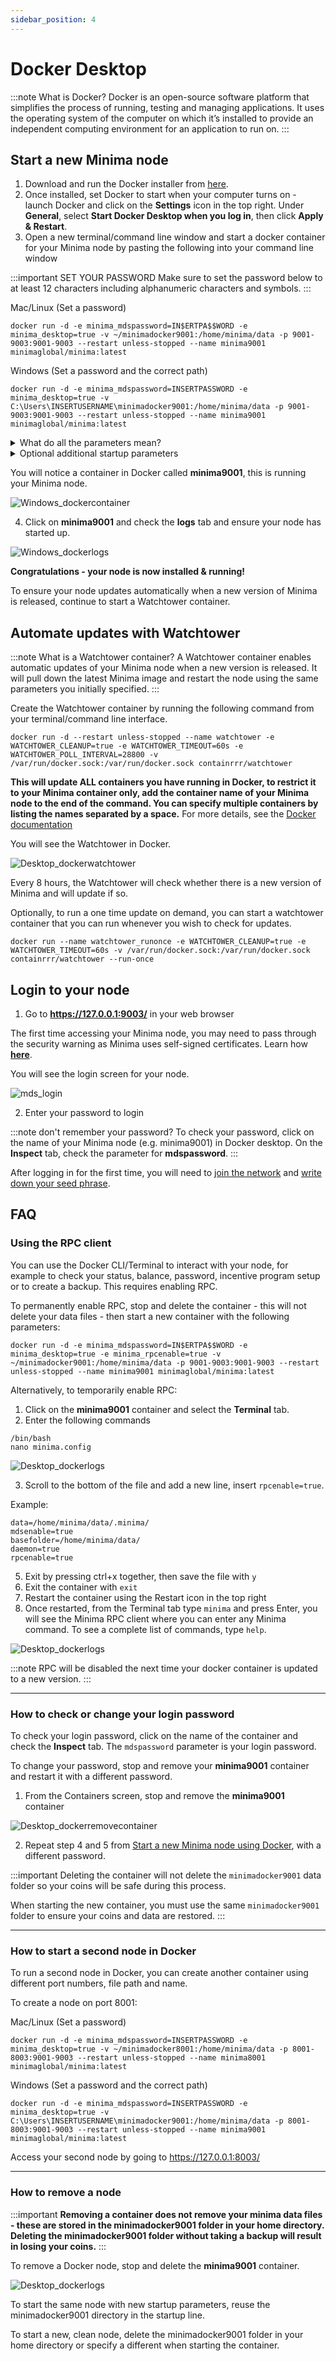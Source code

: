 ```yaml
---
sidebar_position: 4
---
```


# Docker Desktop

:::note What is Docker?
Docker is an open-source software platform that simplifies the process of running, testing and managing applications. 
It uses the operating system of the computer on which it’s installed to provide an independent computing environment for an application to run on.
::: 

## Start a new Minima node

<!-- ### Remove existing nodes

Before starting, stop any existing nodes you started manually by typing `quit` into the Terminal where the Minima logs are running. -->

1. Download and run the Docker installer from [here](https://docs.docker.com/desktop/).
2. Once installed, set Docker to start when your computer turns on - launch Docker and click on the **Settings** icon in the top right. Under **General**, select **Start Docker Desktop when you log in**, then click **Apply & Restart**.
3. Open a new terminal/command line window and start a docker container for your Minima node by pasting the following into your command line window

:::important SET YOUR PASSWORD
Make sure to set the password below to at least 12 characters including alphanumeric characters and symbols.
:::

Mac/Linux (Set a password)

```
docker run -d -e minima_mdspassword=IN$ERTPA$$WORD -e minima_desktop=true -v ~/minimadocker9001:/home/minima/data -p 9001-9003:9001-9003 --restart unless-stopped --name minima9001 minimaglobal/minima:latest
```

Windows (Set a password and the correct path)

```
docker run -d -e minima_mdspassword=INSERTPASSWORD -e minima_desktop=true -v C:\Users\INSERTUSERNAME\minimadocker9001:/home/minima/data -p 9001-9003:9001-9003 --restart unless-stopped --name minima9001 minimaglobal/minima:latest
```

<details><summary>What do all the parameters mean?</summary>
-d: daemon mode, Minima will run in the background <br/><br/>
-e minima_mdspassword=IN$ERTPA$$WORD : sets the password to login to your node.<br/><br/>
-e minima_desktop=true : sets your node type as a desktop node that does not receive incoming connections <br/><br/>
-v ~/minimadocker9001:/home/minima/data : creates a local folder called minimadocker9001 in your home directory and maps it to the /home/minima/data directory in Docker. The minimadocker9001 folder is where the Minima database and is also where your backups will be stored.<br/><br/>
-p 9001-9003:9001-9003 : the port number mapping from your desktop to the Docker container<br/><br/>
--restart unless-stopped : ensures your container automatically restarts unless you stop it<br/><br/>
--name minima9001 : sets the name of your Minima container to minima9001<br/><br/>
minimaglobal/minima:latest : specifies the Minima docker image<br/><br/>
</details>

<details><summary>Optional additional startup parameters</summary>

The following start up parameters can optionally be specified when starting your Docker node. 

To add/remove parameters after a node has been started, you must stop and remove your **minima9001** Docker container, then start it again, adding/removing the required parameters in front of **-v ~/minimadocker9001:/home/minima/data**.
As long as you use the same minimadocker8001 folder, your previous node will be preserved but will use different parameters.

#### General
- `-e minima_clean=true` : CAREFUL! Clears existing data, starts a new fresh node. All coins will be lost.<br/>
- `-e minima_host=ipaddress` : specify the host IP<br/>
- `-e minima_dbpassword=yourdbpassword` : Main Wallet / SQL AES password - MUST be specified on first launch. **CANNOT be changed later.** <br/>
- `-e minima_allowallip=true` : Allow all IPs for Maxima / Networking. Local IPs won't be allowed otherwise.<br/>
- `-e minima_archive=true` : Run an Archive node - store all archive data / the cascade to allow for resyncs from this node<br/>
- `-e minima_isclient=true` : Tells the P2P System that this node can't accept incoming connections<br/>
- `-e minima_server=true` : Use Server settings - this node can accept incoming connections<br/>
- `-e minima_desktop=true` : Use Desktop settings - this node can't accept incoming connections<br/>
- `-e minima_connect=ip:port` : Disable the automatic P2P system and create your own network by manually connecting to this list of host:port<br/>

#### MiniDapp System (mds)
- `-e minima_mdsenable=true/false` : enable the MiniDapp System (default port 9003). Enabled by default.<br/>
- `-e minima_mdspassword=yourmdspassword` : specify the mds login password <br/>

#### RPC
- `-e minima_rpcenable=true/false` : enable remote procedure call. Enabled by default.<br/>
- `-e minima_rpcssl=true` : use Self Signed SSL cert to run RPC<br/>
- `-e minima_rpcpassword=yourrpcpassword` : set Basic Auth password for RPC calls ( Use with SSL / stunnel ). Only secure if used with SSL.<br/>
- `-e minima_rpcclrf=true` : use CRLF at the end of the RPC headers (NodeJS)<br/>

#### Help
- `-e minima_showparams=true` : Show relevant startup params on launch<br/>
- `-e minima_help=true` : print help for the start up parameters

</details>

You will notice a container in Docker called **minima9001**, this is running your Minima node.

![Windows_dockercontainer](/img/runanode/docker_desktopcontainerwindows.png)

4. Click on **minima9001** and check the **logs** tab and ensure your node has started up.

![Windows_dockerlogs](/img/runanode/docker_desktoplogs.png)


**Congratulations - your node is now installed & running!**

To ensure your node updates automatically when a new version of Minima is released, continue to start a Watchtower container.

## Automate updates with Watchtower
:::note What is a Watchtower container?
A Watchtower container enables automatic updates of your Minima node when a new version is released. 
It will pull down the latest Minima image and restart the node using the same parameters you initially specified.
:::

Create the Watchtower container by running the following command from your terminal/command line interface.

```
docker run -d --restart unless-stopped --name watchtower -e WATCHTOWER_CLEANUP=true -e WATCHTOWER_TIMEOUT=60s -e WATCHTOWER_POLL_INTERVAL=28800 -v /var/run/docker.sock:/var/run/docker.sock containrrr/watchtower
```

**This will update ALL containers you have running in Docker, to restrict it to your Minima container only, add the container name of your Minima node to the end of the command. You can specify multiple containers by listing the names separated by a space.** For more details, see the [Docker documentation](https://containrrr.dev/watchtower/arguments/)

You will see the Watchtower in Docker.

![Desktop_dockerwatchtower](/img/runanode/docker_desktopwatchtowerwindows.png)

Every 8 hours, the Watchtower will check whether there is a new version of Minima and will update if so. 

Optionally, to run a one time update on demand, you can start a watchtower container that you can run whenever you wish to check for updates. 

```
docker run --name watchtower_runonce -e WATCHTOWER_CLEANUP=true -e WATCHTOWER_TIMEOUT=60s -v /var/run/docker.sock:/var/run/docker.sock containrrr/watchtower --run-once
```


## Login to your node

1. Go to **https://127.0.0.1:9003/** in your web browser

The first time accessing your Minima node, you may need to pass through the security warning as Minima uses self-signed certificates. Learn how [**here**](https://www.vultr.com/docs/how-to-bypass-the-https-warning-for-self-signed-ssl-tls-certificates/).

You will see the login screen for your node. 

![mds_login](/img/runanode/mds_login.png#width50)

2. Enter your password to login

:::note don't remember your password?
To check your password, click on the name of your Minima node (e.g. minima9001) in Docker desktop. On the **Inspect** tab, check the parameter for **mdspassword**.
:::

After logging in for the first time, you will need to [join the network](/docs/userguides/newusers/jointhenetwork) and [write down your seed phrase](/docs/userguides/newusers/seedphrase).


## FAQ 

### Using the RPC client

You can use the Docker CLI/Terminal to interact with your node, for example to check your status, balance, password, incentive program setup or to create a backup. This requires enabling RPC. 

To permanently enable RPC, stop and delete the container - this will not delete your data files - then start a new container with the following parameters:

```
docker run -d -e minima_mdspassword=IN$ERTPA$$WORD -e minima_desktop=true -e minima_rpcenable=true -v ~/minimadocker9001:/home/minima/data -p 9001-9003:9001-9003 --restart unless-stopped --name minima9001 minimaglobal/minima:latest
```

Alternatively, to temporarily enable RPC:


1. Click on the **minima9001** container and select the **Terminal** tab.
2. Enter the following commands

```
/bin/bash
nano minima.config
```
![Desktop_dockerlogs](/img/runanode/docker_desktopbinbash.png)

3. Scroll to the bottom of the file and add a new line, insert `rpcenable=true`. 

Example:
```
data=/home/minima/data/.minima/
mdsenable=true
basefolder=/home/minima/data/
daemon=true
rpcenable=true
```

5. Exit by pressing ctrl+x together, then save the file with `y`
7. Exit the container with `exit`
8. Restart the container using the Restart icon in the top right 
9. Once restarted, from the Terminal tab type `minima` and press Enter, you will see the Minima RPC client where you can enter any Minima command. To see a complete list of commands, type `help`.

![Desktop_dockerlogs](/img/runanode/docker_desktopterminal.png)

:::note 
RPC will be disabled the next time your docker container is updated to a new version.
:::


------

### How to check or change your login password

To check your login password, click on the name of the container and check the **Inspect** tab. The `mdspassword` parameter is your login password. 

To change your password, stop and remove your **minima9001** container and restart it with a different password. 

1. From the Containers screen, stop and remove the **minima9001** container

![Desktop_dockerremovecontainer](/img/runanode/docker_desktopremovecontainer.png)

2. Repeat step 4 and 5 from [Start a new Minima node using Docker](#start-a-new-minima-node), with a different password.  

:::important
Deleting the container will not delete the `minimadocker9001` data folder so your coins will be safe during this process.

When starting the new container, you must use the same `minimadocker9001` folder to ensure your coins and data are restored.
:::

------

### How to start a second node in Docker

To run a second node in Docker, you can create another container using different port numbers, file path and name. 

To create a node on port 8001:

Mac/Linux (Set a password)

```
docker run -d -e minima_mdspassword=INSERTPASSWORD -e minima_desktop=true -v ~/minimadocker8001:/home/minima/data -p 8001-8003:9001-9003 --restart unless-stopped --name minima8001 minimaglobal/minima:latest
```

Windows (Set a password and the correct path)

```
docker run -d -e minima_mdspassword=INSERTPASSWORD -e minima_desktop=true -v C:\Users\INSERTUSERNAME\minimadocker9001:/home/minima/data -p 8001-8003:9001-9003 --restart unless-stopped --name minima9001 minimaglobal/minima:latest
```

Access your second node by going to https://127.0.0.1:8003/


------

### How to remove a node

:::important
**Removing a container does not remove your minima data files - these are stored in the minimadocker9001 folder in your home directory. Deleting the minimadocker9001 folder without taking a backup will result in losing your coins.**
:::

To remove a Docker node, stop and delete the **minima9001** container.

![Desktop_dockerlogs](/img/runanode/docker_desktopremove.png)

To start the same node with new startup parameters, reuse the minimadocker9001 directory in the startup line.

To start a new, clean node, delete the minimadocker9001 folder in your home directory or specify a different when starting the container.